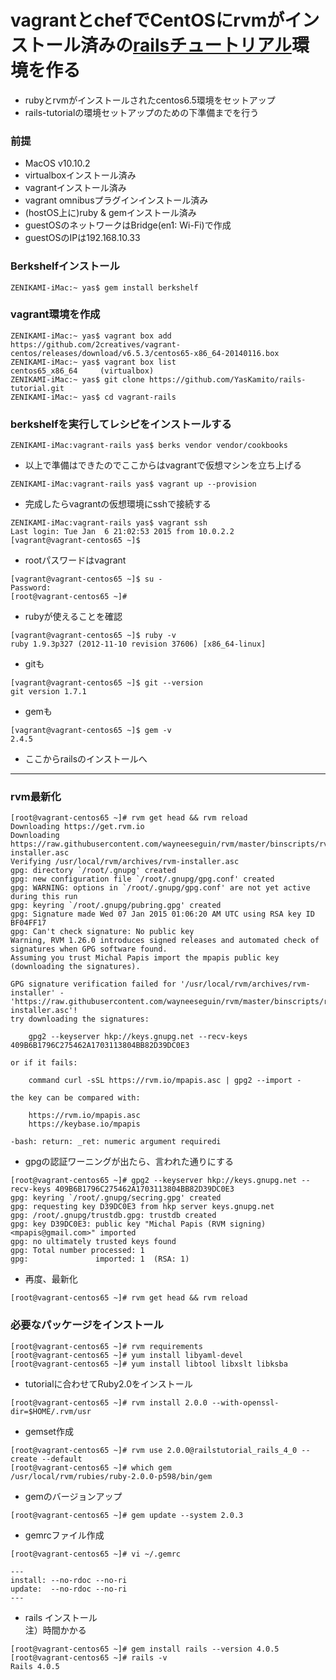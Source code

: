 vagrantとchefでCentOSにrvmがインストール済みの[railsチュートリアル](http://railstutorial.jp/)環境を作る
===

* rubyとrvmがインストールされたcentos6.5環境をセットアップ
* rails-tutorialの環境セットアップのための下準備までを行う

### 前提

* MacOS v10.10.2
* virtualboxインストール済み
* vagrantインストール済み
* vagrant omnibusプラグインインストール済み
* (hostOS上に)ruby & gemインストール済み
* guestOSのネットワークはBridge(en1: Wi-Fi)で作成
* guestOSのIPは192.168.10.33


### Berkshelfインストール
```
ZENIKAMI-iMac:~ yas$ gem install berkshelf
```
### vagrant環境を作成

```
ZENIKAMI-iMac:~ yas$ vagrant box add https://github.com/2creatives/vagrant-centos/releases/download/v6.5.3/centos65-x86_64-20140116.box
ZENIKAMI-iMac:~ yas$ vagrant box list
centos65_x86_64     (virtualbox)
ZENIKAMI-iMac:~ yas$ git clone https://github.com/YasKamito/rails-tutorial.git
ZENIKAMI-iMac:~ yas$ cd vagrant-rails
```

### berkshelfを実行してレシピをインストールする

```
ZENIKAMI-iMac:vagrant-rails yas$ berks vendor vendor/cookbooks
```

* 以上で準備はできたのでここからはvagrantで仮想マシンを立ち上げる

```
ZENIKAMI-iMac:vagrant-rails yas$ vagrant up --provision
```

* 完成したらvagrantの仮想環境にsshで接続する

```
ZENIKAMI-iMac:vagrant-rails yas$ vagrant ssh
Last login: Tue Jan  6 21:02:53 2015 from 10.0.2.2
[vagrant@vagrant-centos65 ~]$

```

* rootパスワードはvagrant

```
[vagrant@vagrant-centos65 ~]$ su -
Password:
[root@vagrant-centos65 ~]#

```

* rubyが使えることを確認

```
[vagrant@vagrant-centos65 ~]$ ruby -v
ruby 1.9.3p327 (2012-11-10 revision 37606) [x86_64-linux]

```

* gitも

```
[vagrant@vagrant-centos65 ~]$ git --version
git version 1.7.1

```

* gemも

```
[vagrant@vagrant-centos65 ~]$ gem -v
2.4.5

```

* ここからrailsのインストールへ

---

### rvm最新化
```
[root@vagrant-centos65 ~]# rvm get head && rvm reload
Downloading https://get.rvm.io
Downloading https://raw.githubusercontent.com/wayneeseguin/rvm/master/binscripts/rvm-installer.asc
Verifying /usr/local/rvm/archives/rvm-installer.asc
gpg: directory `/root/.gnupg' created
gpg: new configuration file `/root/.gnupg/gpg.conf' created
gpg: WARNING: options in `/root/.gnupg/gpg.conf' are not yet active during this run
gpg: keyring `/root/.gnupg/pubring.gpg' created
gpg: Signature made Wed 07 Jan 2015 01:06:20 AM UTC using RSA key ID BF04FF17
gpg: Can't check signature: No public key
Warning, RVM 1.26.0 introduces signed releases and automated check of signatures when GPG software found.
Assuming you trust Michal Papis import the mpapis public key (downloading the signatures).

GPG signature verification failed for '/usr/local/rvm/archives/rvm-installer' - 'https://raw.githubusercontent.com/wayneeseguin/rvm/master/binscripts/rvm-installer.asc'!
try downloading the signatures:

    gpg2 --keyserver hkp://keys.gnupg.net --recv-keys 409B6B1796C275462A1703113804BB82D39DC0E3

or if it fails:

    command curl -sSL https://rvm.io/mpapis.asc | gpg2 --import -

the key can be compared with:

    https://rvm.io/mpapis.asc
    https://keybase.io/mpapis

-bash: return: _ret: numeric argument requiredi
```

* gpgの認証ワーニングが出たら、言われた通りにする

```
[root@vagrant-centos65 ~]# gpg2 --keyserver hkp://keys.gnupg.net --recv-keys 409B6B1796C275462A1703113804BB82D39DC0E3
gpg: keyring `/root/.gnupg/secring.gpg' created
gpg: requesting key D39DC0E3 from hkp server keys.gnupg.net
gpg: /root/.gnupg/trustdb.gpg: trustdb created
gpg: key D39DC0E3: public key "Michal Papis (RVM signing) <mpapis@gmail.com>" imported
gpg: no ultimately trusted keys found
gpg: Total number processed: 1
gpg:               imported: 1  (RSA: 1)
```

* 再度、最新化

```
[root@vagrant-centos65 ~]# rvm get head && rvm reload

```

### 必要なパッケージをインストール

```
[root@vagrant-centos65 ~]# rvm requirements
[root@vagrant-centos65 ~]# yum install libyaml-devel
[root@vagrant-centos65 ~]# yum install libtool libxslt libksba

```

* tutorialに合わせてRuby2.0をインストール

```
[root@vagrant-centos65 ~]# rvm install 2.0.0 --with-openssl-dir=$HOME/.rvm/usr
```

* gemset作成

```
[root@vagrant-centos65 ~]# rvm use 2.0.0@railstutorial_rails_4_0 --create --default
[root@vagrant-centos65 ~]# which gem
/usr/local/rvm/rubies/ruby-2.0.0-p598/bin/gem
```

* gemのバージョンアップ

```
[root@vagrant-centos65 ~]# gem update --system 2.0.3
```

* gemrcファイル作成

```
[root@vagrant-centos65 ~]# vi ~/.gemrc

---
install: --no-rdoc --no-ri
update:  --no-rdoc --no-ri
---
```

* rails インストール  
  注）時間かかる

```
[root@vagrant-centos65 ~]# gem install rails --version 4.0.5
[root@vagrant-centos65 ~]# rails -v
Rails 4.0.5
```

